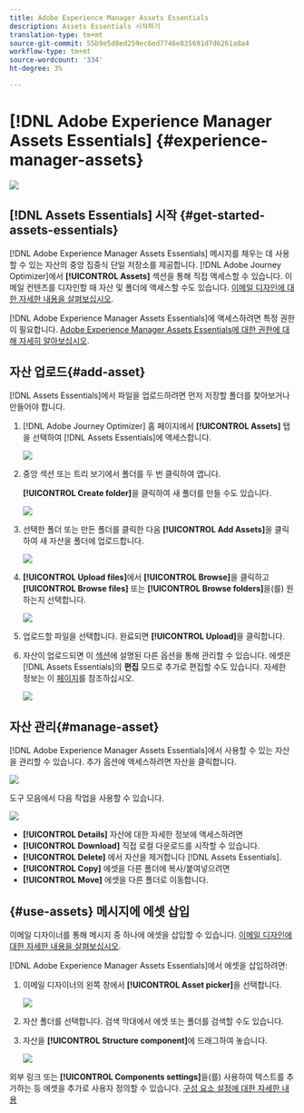 ```yaml
---
title: Adobe Experience Manager Assets Essentials
description: Assets Essentials 시작하기
translation-type: tm+mt
source-git-commit: 55b9e5d8ed259ec6ed7746e835691d7d6261a8a4
workflow-type: tm+mt
source-wordcount: '334'
ht-degree: 3%

---
```


#  [!DNL Adobe Experience Manager Assets Essentials]  {#experience-manager-assets}

![](assets/do-not-localize/badge.png)

## [!DNL Assets Essentials] 시작 {#get-started-assets-essentials}

[!DNL Adobe Experience Manager Assets Essentials] 메시지를 채우는 데 사용할 수 있는 자산의 중앙 집중식 단일 저장소를 제공합니다. [!DNL Adobe Journey Optimizer]에서 **[!UICONTROL Assets]** 섹션을 통해 직접 액세스할 수 있습니다. 이메일 컨텐츠를 디자인할 때 자산 및 폴더에 액세스할 수도 있습니다. [이메일 디자인에 대한 자세한 내용을 살펴보십시오](design-emails.md).

[!DNL Adobe Experience Manager Assets Essentials]에 액세스하려면 특정 권한이 필요합니다. [Adobe Experience Manager Assets Essentials에 대한 권한에 대해 자세히 알아보십시오](permissions.md#assets-permissions).

## 자산 업로드{#add-asset}

[!DNL Assets Essentials]에서 파일을 업로드하려면 먼저 저장할 폴더를 찾아보거나 만들어야 합니다.

1. [!DNL Adobe Journey Optimizer] 홈 페이지에서 **[!UICONTROL Assets]** 탭을 선택하여 [!DNL Assets Essentials]에 액세스합니다.

   ![](assets/media_library_1.png)

1. 중앙 섹션 또는 트리 보기에서 폴더를 두 번 클릭하여 엽니다.

   **[!UICONTROL Create folder]**&#x200B;을 클릭하여 새 폴더를 만들 수도 있습니다.

   ![](assets/media_library_8.png)

1. 선택한 폴더 또는 만든 폴더를 클릭한 다음 **[!UICONTROL Add Assets]**&#x200B;을 클릭하여 새 자산을 폴더에 업로드합니다.

   ![](assets/media_library_2.png)

1. **[!UICONTROL Upload files]**&#x200B;에서 **[!UICONTROL Browse]**&#x200B;을 클릭하고 **[!UICONTROL Browse files]** 또는 **[!UICONTROL Browse folders]**&#x200B;을(를) 원하는지 선택합니다.

   ![](assets/media_library_3.png)

1. 업로드할 파일을 선택합니다. 완료되면 **[!UICONTROL Upload]**&#x200B;을 클릭합니다.

1. 자산이 업로드되면 이 [섹션](#manage-asset)에 설명된 다른 옵션을 통해 관리할 수 있습니다. 에셋은 [!DNL Assets Essentials]의 **편집** 모드로 추가로 편집할 수도 있습니다. 자세한 정보는 이 [페이지](#edit-assets)를 참조하십시오.

   ![](assets/media_library_12.png)

## 자산 관리{#manage-asset}

[!DNL Adobe Experience Manager Assets Essentials]에서 사용할 수 있는 자산을 관리할 수 있습니다. 추가 옵션에 액세스하려면 자산을 클릭합니다.

![](assets/media_library_12.png)

도구 모음에서 다음 작업을 사용할 수 있습니다.

![](assets/media_library_4.png)

* **[!UICONTROL Details]** 자산에 대한 자세한 정보에 액세스하려면
* **[!UICONTROL Download]** 직접 로컬 다운로드를 시작할 수 있습니다.
* **[!UICONTROL Delete]** 에서 자산을 제거합니다 [!DNL Assets Essentials].
* **[!UICONTROL Copy]** 에셋을 다른 폴더에 복사/붙여넣으려면
* **[!UICONTROL Move]** 에셋을 다른 폴더로 이동합니다.

## {#use-assets} 메시지에 에셋 삽입

이메일 디자이너를 통해 메시지 중 하나에 에셋을 삽입할 수 있습니다. [이메일 디자인에 대한 자세한 내용을 살펴보십시오](design-emails.md).

[!DNL Adobe Experience Manager Assets Essentials]에서 에셋을 삽입하려면:

1. 이메일 디자이너의 왼쪽 창에서 **[!UICONTROL Asset picker]**&#x200B;을 선택합니다.

   ![](assets/media_library_5.png)

1. 자산 폴더를 선택합니다. 검색 막대에서 에셋 또는 폴더를 검색할 수도 있습니다.

1. 자산을 **[!UICONTROL Structure component]**&#x200B;에 드래그하여 놓습니다.

   ![](assets/media_library_6.png)

외부 링크 또는 **[!UICONTROL Components settings]**&#x200B;을(를) 사용하여 텍스트를 추가하는 등 에셋을 추가로 사용자 정의할 수 있습니다. [구성 요소 설정에 대한 자세한 내용](content-components.md)

<!--

## Edit and modify assets {#edit-assets}

Your assets can be edited through the **[!UICONTROL Edit mode]** in [!DNL Assets Essentials]. Through this mode, you can crop, resize and rotate your asset. Click the **[!UICONTROL Edit]** button to access the editing mode of your asset.

![](assets/media_library_10.png)

Following actions are available in the toolbar:

![](assets/media_library_11.png)

* **[!UICONTROL Start crop]** to focus on only the content you want in your asset.
* **[!UICONTROL Rotate left]** to rotate your asset counter-clockwise by 90 degrees.
* **[!UICONTROL Rotate right]** to rotate your asset clockwise by 90 degrees.
* **[!UICONTROL Flip vertically]** to vertically mirror your asset.
* **[!UICONTROL Flip horizontally]** to horizontally mirror your asset.
* **[!UICONTROL Launch map]** to insert an image map. For more on this, refer to the [Add image maps](https://experienceleague.adobe.com/docs/experience-manager-65/assets/using/image-maps.html?lang=en#using) documentation.

## Share assets {#share-assets}

When using the Media library, each asset is saved in folders or sub-folders. You can choose to share your folders and which level of access to assign.

For more information on how to share access to your folders, refer to this [page](permissions.md#assets-permissions).

-->
